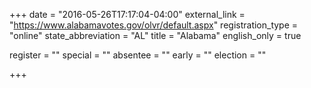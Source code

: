 +++
date = "2016-05-26T17:17:04-04:00"
external_link = "https://www.alabamavotes.gov/olvr/default.aspx"
registration_type = "online"
state_abbreviation = "AL"
title = "Alabama"
english_only = true

register = ""
special = ""
absentee = ""
early = ""
election = ""

+++
